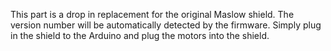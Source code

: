 This part is a drop in replacement for the original Maslow shield. The version number will be automatically detected by the firmware. Simply plug in the shield to the Arduino and plug the motors into the shield.
